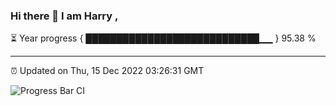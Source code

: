 ### Hi there 👋 I am Harry , 

⏳ Year progress { ████████████████████████████▁▁ } 95.38 %

---

⏰ Updated on Thu, 15 Dec 2022 03:26:31 GMT

![Progress Bar CI](https://github.com/duykhang68/duykhang68/workflows/Progress%20Bar%20CI/badge.svg)
